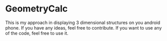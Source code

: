 # GeometryCalc
This is my approach in displaying 3 dimensional structures on you android phone.
If you have any ideas, feel free to contribute.
If you want to use any of the code, feel free to use it.
